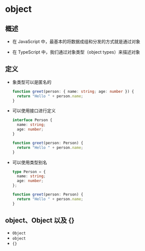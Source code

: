 # object

## 概述

  - 在 JavaScript 中，最基本的将数据成组和分发的方式就是通过对象

  - 在 TypeScript 中，我们通过对象类型（object types）来描述对象

## 定义

  - 象类型可以是匿名的

    ```typescript
    function greet(person: { name: string; age: number }) {
      return "Hello " + person.name;
    }
    ```

  - 可以使用接口进行定义

    ```typescript
    interface Person {
      name: string;
      age: number;
    }

    function greet(person: Person) {
      return "Hello " + person.name;
    }
    ```

  - 可以使用类型别名

    ```typescript
    type Person = {
      name: string;
      age: number;
    };

    function greet(person: Person) {
      return "Hello " + person.name;
    }
    ```

## object、Object 以及 {}

  - `Object`
  - `object`
  - `{}`

